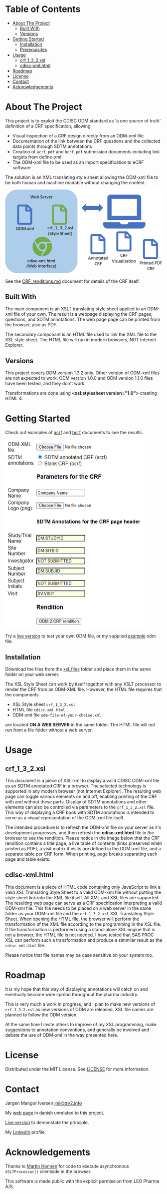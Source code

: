 # Table of Contents
* [About The Project](#About_The_Project)
  * [Built With](#Built_With)
  * [Versions](#Versions)
* [Getting Started](#Getting_Started)
  * [Installation](#Installation)
  * [Prerequisites](#Prerequisites)
* [Usage](#Usage)
  * [crf_1_3_2.xsl](#crf_1_3_2_xsl)
  * [cdisc-xml.html](#cdisc_xml_html)
* [Roadmap](#Roadmap)
* [License](#License)
* [Contact](#Contact)
* [Acknowledgements](#Acknowledgements)

# About The Project <a name="About_The_Project"/>
This project is to exploit the CDISC ODM standard as 'a one source of truth' definition of a CRF specification, allowing

* Visual inspection of a CRF design directly from an ODM-xml file
* Documentation of the link between the CRF questions and the collected data points through SDTM annotations
* Creation of `acrf.pdf` and `bcrf.pdf` submission documents including link targets from define-xml
* The ODM-xml file to be used as an import specification to eCRF software

The solution is an XML translating style sheet allowing the ODM-xml file to be both human and machine readable without changing the content.

![Infographic about ODM stylesheet](/images/overview.png)

See the [CRF_renditions.md](CRF_renditions.md) document for details of the CRF itself.

## Built With <a name="Built_With"/>
The main component is an XSLT translating style sheet applied to an ODM-xml file of your own. The result is a webpage displaying the CRF pages, questions, and SDTM annotations. The web page page can be printed from the browser, also as PDF.

The secondary componant is an HTML file used to link the XML file to the XSL style sheet. The HTML file will run in modern browsers, NOT Internet Explorer.

## Versions <a name="Versions"/>
This project covers ODM version 1.3.2 only. Other version of ODM-xml files are not expected to work. ODM version 1.0.0 and ODM version 1.1.0 files have been tested, and they don't work.

Transformations are done using **<xsl:stylesheet version="1.0">** creating HTML 4.

# Getting Started <a name="Getting_Started"/>
Check out examples of [acrf](examples/acrf.pdf) and [bcrf](examples/bcrf.pdf) documents to see the results.

![Live version demo](odm2crf_demo.PNG)

Try a [live version](https://try2.info/cdisc-xml/cdisc-xml.html) to test your own ODM file, or my supplied [example](/examples) odm file.

## Installation <a name="Installation"/>
Download the files from the [xsl_files](/xsl_files) folder and place them in the same folder on your web server.

The XSL Style Sheet can work by itself together with any XSLT processor to render the CRF from an ODM-XML file. However, the HTML file requires that the components

* XSL Style sheet `crf_1_3_2.xsl`
* HTML file `cdisc-xml.html`
* ODM-xml file `odm-file-of-your-choise.xml`

are located __ON A WEB SERVER__ in the same folder. The HTML file will not run from a file folder without a web server.

# Usage <a name="Usage"/>
## crf_1_3_2.xsl <a name="crf_1_3_2_xsl"/>
This document is a piece of XSL-xml to display a valid CDISC ODM-xml file as an SDTM annotated CRF in a browser. The selected technology is supported in any modern browser (not Internet Explorer). The resulting web page can toggle various elements on and off, enabling printing of the CRF with and without these parts. Display of SDTM annotations and other elements  can also be controlled via parameters to the `crf_1_3_2.xsl` file. This way of displaying a CRF book with SDTM annotations is intended to serve as a visual representation of the ODM-xml file itself.

The intended procedure is to refresh the ODM-xml file on your server as it's development progresses, and then refresh the **cdisc-xml.html** file in the browser to see the rendition. Please notice in the image below that the CRF rendition contains a title page, a live table of contents (links preserved when printed as PDF), a visit matrix if visits are defined in the ODM-xml file, and a separate table per CRF form. When printing, page breaks separating each page and table exists.

## cdisc-xml.html <a name="cdisc_xml_html"/>
This document is a piece of HTML code containing only JavaScript to link a valid XSL Translating Style Sheet to a valid ODM-xml file without putting the style sheet link into the XML file itself. All XML and XSL files are supported. The resulting web page can serve as a CRF specification interpreting a valid ODM-xml file. This file needs to be placed on a web server in the same folder as your ODM-xml file and the `crf_1_3_2.xsl` XSL Translating Style Sheet. When opening the HTML file, the browser will perform the transformation of the XML file according to the programming in the XSL file. If the transformation is performed using a stand-alone XSL engine that is not a browser, the HTML file is not needed. I have tested that SAS PROC XSL can perform such a transformation and produce a simmilar result as the `cdisc-xml.html` file.

Please notice that file names may be case sensitive on your system too.

# Roadmap <a name="Roadmap"/>
It is my hope that this way of displaying annotations will catch on and eventually become wide spread throughout the pharma industry.

This is very much a work in progress, and I plan to make new versions of `crf_1_3_2.xsl` as new versions of ODM are released. XSL file names are planned to follow the ODM version.

At the same time I invite others to improve of my XSL programming, make suggestions to annotation conventions, and generally be involved and debate the use of ODM-xml in the way presented here.

# License <a name="License"/>
Distributed under the MIT License. See [LICENSE](https://github.com/jmangori/CDISC-ODM-and-Define-XML-tools/blob/master/LICENSE) for more information.

# Contact <a name="Contact"/>
Jørgen Mangor Iversen [jmi@try2.info](mailto:jmi@try2.info)

My [web page](http://www.try2.info) in danish unrelated to this project.

[Live version](https://try2.info/cdisc-xml/cdisc-xml.html) to demonstate the principle.

My [LinkedIn](https://www.linkedin.com/in/jørgen-iversen-ab5908b/) profile.

# Acknowledgements <a name="Acknowledgements"/>
Thanks to [Martin Honnen](https://github.com/martin-honnen/martin-honnen.github.io/blob/master/xslt/arcor-archive/2016/test2016081501.html) for code to execute asynchronous `XSLTProcessor()` clientside in the browser.

This software is made public with the explicit permission from LEO Pharma A/S.
